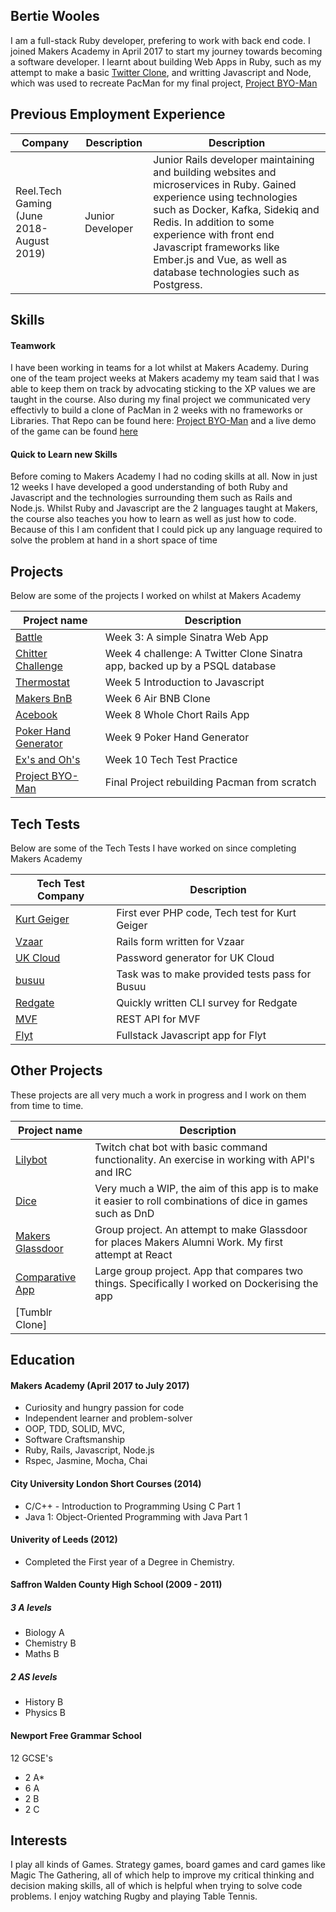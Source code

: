 ## Bertie Wooles

I am a full-stack Ruby developer, prefering to work with back end code.
I joined Makers Academy in April 2017 to start my journey towards becoming a software developer. I learnt about building Web Apps in Ruby, such as my attempt to make a basic [Twitter Clone](https://github.com/BertZZ/chitter-challenge), and writting Javascript and Node, which was used to recreate PacMan for my final project, [Project BYO-Man](https://github.com/BertZZ/project_byoman)

## Previous Employment Experience

| Company  | Description | Description | 
| ------------- | ------------- | ------------- |
|Reel.Tech Gaming (June 2018- August 2019)|Junior Developer|Junior Rails developer maintaining and building websites and microservices in Ruby. Gained experience using technologies such as Docker, Kafka, Sidekiq and Redis. In addition to some experience with front end Javascript frameworks like Ember.js and Vue, as well as database technologies such as Postgress. |

## Skills

#### Teamwork

I have been working in teams for a lot whilst at Makers Academy. During one of the team project weeks at Makers academy my team said that I was able to keep them on track by advocating sticking to the XP values we are taught in the course. Also during my final project we communicated very effectivly to build a clone of PacMan in 2 weeks with no frameworks or Libraries. That Repo can be found here: [Project BYO-Man](https://github.com/BertZZ/project_byoman) and a live demo of the game can be found [here](https://project-byo-man.herokuapp.com/)


#### Quick to Learn new Skills
Before coming to Makers Academy I had no coding skills at all. Now in just 12 weeks I have developed a good understanding of both Ruby and Javascript and the technologies surrounding them such as Rails and Node.js. Whilst Ruby and Javascript are the 2 languages taught at Makers, the course also teaches you how to learn as well as just how to code. Because of this I am confident that I could pick up any language required to solve the problem at hand in a short space of time

## Projects 

Below are some of the projects I worked on whilst at Makers Academy

| Project name  | Description | 
| ------------- | ------------- |
| [Battle](https://github.com/BertZZ/Battle)  | Week 3: A simple Sinatra Web App |
| [Chitter Challenge](https://github.com/BertZZ/chitter-challenge)| Week 4 challenge: A Twitter Clone Sinatra app, backed up by a PSQL database  |
|[Thermostat](https://github.com/BertZZ/Thermostat)|Week 5 Introduction to Javascript |
|[Makers BnB](https://github.com/BertZZ/makers_bnb)|Week 6 Air BNB Clone|
|[Acebook](https://github.com/BertZZ/acebook-april2017)| Week 8 Whole Chort Rails App|
|[Poker Hand Generator](https://github.com/BertZZ/OnlinePokerProject)| Week 9 Poker Hand Generator|
|[Ex's and Oh's](https://github.com/BertZZ/Ex-s-Oh-s)|Week 10 Tech Test Practice|
|[Project BYO-Man](https://github.com/BertZZ/project_byoman)| Final Project rebuilding Pacman from scratch|

## Tech Tests

Below are some of the Tech Tests I have worked on since completing Makers Academy


| Tech Test Company | Description | 
| ----------| ------------|
|[Kurt Geiger](https://github.com/BertZZ/KG-Test)| First ever PHP code, Tech test for Kurt Geiger|
|[Vzaar](https://github.com/BertZZ/Vzaar-TT)|Rails form written for Vzaar|
|[UK Cloud](https://github.com/BertZZ/UkCloud-TT)|Password generator for UK Cloud|
|[busuu](https://github.com/BertZZ/busuu_Tech_Test)|Task was to make provided tests pass for Busuu|
|[Redgate](https://github.com/BertZZ/Redgate-TT)|Quickly written CLI survey for Redgate|
|[MVF](https://github.com/BertZZ/MVF-TT)| REST API for MVF|
|[Flyt](https://github.com/BertZZ/Flyt_TT)| Fullstack Javascript app for Flyt|

## Other Projects 

These projects are all very much a work in progress and I work on them from time to time. 

| Project name  | Description | 
| ------------- | ------------- |
|[Lilybot](https://github.com/BertZZ/LilyBot)| Twitch chat bot with basic command functionality. An exercise in working with API's and IRC|
|[Dice](https://github.com/BertZZ/Dice)|Very much a WIP, the aim of this app is to make it easier to roll combinations of dice in games such as DnD|
|[Makers Glassdoor](https://github.com/BertZZ/makersglassdoor)|Group project. An attempt to make Glassdoor for places Makers Alumni Work. My first attempt at React|
|[Comparative App](https://github.com/makersacademy/comparative-judgement-api)|Large group project. App that compares two things. Specifically I worked on Dockerising the app|
|[Tumblr Clone]

## Education

#### Makers Academy (April 2017 to July 2017)

- Curiosity and hungry passion for code
- Independent learner and problem-solver
- OOP, TDD, SOLID, MVC,
- Software Craftsmanship
- Ruby, Rails, Javascript, Node.js
- Rspec, Jasmine, Mocha, Chai

#### City University London Short Courses (2014) 

- C/C++ - Introduction to Programming Using C Part 1
- Java 1: Object-Oriented Programming with Java Part 1  

#### Univerity of Leeds (2012)

- Completed the First year of a Degree in Chemistry.

#### Saffron Walden County High School (2009 - 2011)
##### 3 A levels
- Biology A 
- Chemistry B
- Maths B
##### 2 AS levels
- History B
- Physics B

#### Newport Free Grammar School 
12 GCSE's 
- 2 A* 
- 6 A
- 2 B
- 2 C


## Interests
I play all kinds of Games. Strategy games, board games and card games like Magic The Gathering, all of which help to improve my critical thinking and decision making skills, all of which is helpful when trying to solve code problems. I enjoy watching Rugby and playing Table Tennis.
